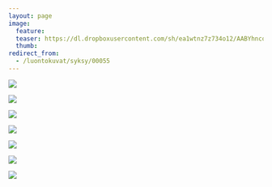 ```yaml
---
layout: page
image:
  feature:
  teaser: https://dl.dropboxusercontent.com/sh/ea1wtnz7z734o12/AABYhncookufwbbX8SokMSFMa/luontokuvat/syksy/DSC47883-245px.jpg
  thumb:
redirect_from:
  - /luontokuvat/syksy/00055
---
```


[![](https://dl.dropboxusercontent.com/sh/ea1wtnz7z734o12/AAAIWJfO6mL2EqBiIYJBGjADa/luontokuvat/syksy/DSC47794-800px.jpg)](https://dl.dropboxusercontent.com/sh/ea1wtnz7z734o12/AACLVlUtEcIJ9nismf1xmYnRa/luontokuvat/syksy/DSC47794.jpg)

[![](https://dl.dropboxusercontent.com/sh/ea1wtnz7z734o12/AABryO0-lJOa2sUzESX_pOQ_a/luontokuvat/syksy/DSC47793-800px.jpg)](https://dl.dropboxusercontent.com/sh/ea1wtnz7z734o12/AACPxPJ6lQGIZgSd1zRCck7Wa/luontokuvat/syksy/DSC47793.jpg)

[![](https://dl.dropboxusercontent.com/sh/ea1wtnz7z734o12/AADRsII1nkc_G9-KMuWWjozKa/luontokuvat/syksy/DSC47842-800px.jpg)](https://dl.dropboxusercontent.com/sh/ea1wtnz7z734o12/AACppXuIxg0ho-T0L0W9_Dg8a/luontokuvat/syksy/DSC47842.jpg)

[![](https://dl.dropboxusercontent.com/sh/ea1wtnz7z734o12/AACvMcAh6nWS1GFN7O7Zj79aa/luontokuvat/syksy/DSC47845-800px.jpg)](https://dl.dropboxusercontent.com/sh/ea1wtnz7z734o12/AABoZry7CCYjBRvj7HKzCeG9a/luontokuvat/syksy/DSC47845.jpg)

[![](https://dl.dropboxusercontent.com/sh/ea1wtnz7z734o12/AAARsyj2UYR7f6PjRUWTAAj7a/luontokuvat/syksy/DSC47863-800px.jpg)](https://dl.dropboxusercontent.com/sh/ea1wtnz7z734o12/AACbpmT37mvdclaT_tOoIy50a/luontokuvat/syksy/DSC47863.jpg)

[![](https://dl.dropboxusercontent.com/sh/ea1wtnz7z734o12/AACzoO4S_4r0q_wpwr6UlJCma/luontokuvat/syksy/DSC47881-800px.jpg)](https://dl.dropboxusercontent.com/sh/ea1wtnz7z734o12/AADBq2HGqt4ZJi66kA9_Zszea/luontokuvat/syksy/DSC47881.jpg)

[![](https://dl.dropboxusercontent.com/sh/ea1wtnz7z734o12/AAAwyss5spPwySkT8Mf1dWUma/luontokuvat/syksy/DSC47883-800px.jpg)](https://dl.dropboxusercontent.com/sh/ea1wtnz7z734o12/AADR7zPCRBOA_FYXMXe4kRwHa/luontokuvat/syksy/DSC47883.jpg)
